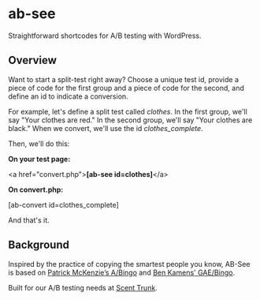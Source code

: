 # ab-see
Straightforward shortcodes for A/B testing with WordPress.

## Overview
Want to start a split-test right away? Choose a unique test id, provide a piece of code for the first group and a piece of code for the second, and define an id to indicate a conversion.

For example, let's define a split test called *clothes*. In the first group, we'll say "Your clothes are red." In the second group, we'll say "Your clothes are black." When we convert, we'll use the id *clothes_complete*.

Then, we'll do this:

**On your test page:**

&lt;a href="convert.php"&gt;**[ab-see id=clothes]**&lt;/a&gt;

**On convert.php:**

[ab-convert id=clothes_complete]

And that's it.

## Background

Inspired by the practice of copying the smartest people you know, AB-See is based on [Patrick McKenzie’s A/Bingo](http://www.bingocardcreator.com/abingo) and [Ben Kamens' GAE/Bingo](http://bjk5.com/post/10171483254/a-bingo-split-testing-now-on-app-engine-built-for).

Built for our A/B testing needs at [Scent Trunk](https://scenttrunk.com).
